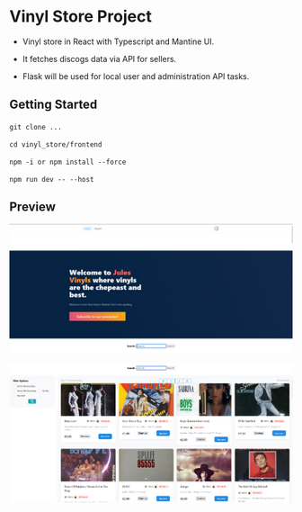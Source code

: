 # Vinyl Store Project

- Vinyl store in React with Typescript and Mantine UI.

- It fetches discogs data via API for sellers.

- Flask will be used for local user and administration API tasks.

## Getting Started
`git clone ...`

`cd vinyl_store/frontend`

`npm -i or npm install --force`

`npm run dev -- --host`

## Preview

![Screenshot of the live website](https://github.com/geoloe/vinyl_store/blob/3d72ff7bc82648641c657f12ee60960bde6e4a4f/Home%201.png)


![Screenshot of the live website](https://github.com/geoloe/vinyl_store/blob/3d72ff7bc82648641c657f12ee60960bde6e4a4f/Home%202.png)
